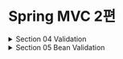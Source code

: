 # Spring MVC 2편

<details>
<summary>Section 04 Validation </summary>
<div markdown="1">

## 검증 요구사항 도착
- 상품 관리 시스템에 새로운 요구사항이 추가되었다.
  - 타입 검증
    - 가격, 수량에 문자가 들어가면 검증 오류 처리
  - 필드 검증
    - 상품명: 필수, 공백 X
    - 가격 1000원 이상, 1백만원 이하
    - 수량 최대 9999
  - 특정 필드의 범위를 넘어서는 검증
    - 가격 * 수량의 합은 10000원 이상
- 지금까지 만든 웹 애플리케이션은 폼 입력시 숫자를 문자로 작성하거나 해서 검증 오류가 발생하면 오류 화면으로 바로 이동한다.
- 이렇게 되면 사용자는 처음부터 해당 폼으로 이동해서 다시 입력을 해야 한다
- 유저 경험이 좋지 않다. 웹 서비스는 의례 폼 입력시 오류가 발생하면 고객이 입력한 데이터를 유지한 상태로 어떤 오류가 발생했는지 친절하게 알려주어야 한다.
- 컨트롤러의 중요한 역할 중 하나는 HTTP 요청이 정상인지 검증하는 것이다!
- 그리고 정상 로직보다 이런 검증 로직을 잘 개발하는 것이 더 어려울 수 있다.

### 참고: 클라이언트 검증, 서버 검증
- 클라이언트 검증은 조작할 수 있음으로 보안에 취약하다.
- 서버만으로 검증하면, 즉각적인 고객 사용성이 부족해진다.
- 둘을 적절히 섞어서 사용하되, 최종적으로 서버 검증은 필수
- API 방식을 사용하면 API 스펙을 잘 정의해서 검증 오류를 API 응답 결과에 잘 남겨주어야 함

## V1 검증 직접 처리
- 고객이 상품 등록 폼에서 상품명을 입력하지 않거나 가격, 수량 등이 너무 작거나 커서 검증 범위를 넘어서면 서버 검증 로직이 실패해야 한다.
- v1에서는 컨트롤러에서의 분기를 통해 직접적으로 검증을 처리한다. 

#### ValidationControllerV1 - addItem()

```java
    @PostMapping("/add")
    public String addItem(@ModelAttribute Item item, RedirectAttributes redirectAttributes, Model model) {

        //검증 오류 결과를 보관
        Map<String, String> errors = new HashMap<>();

        //검증 로직
        if (!StringUtils.hasText(item.getItemName())) {
            errors.put("itemName", "상품 이름은 필수입니다.");
        }
        if (item.getPrice() == null || item.getPrice() < 1000 || item.getPrice() > 1000000) {
            errors.put("price", "가격은 1,000 ~ 1,000,000 까지 허용합니다.");
        }
        if (item.getQuantity() == null || item.getQuantity() >= 9999) {
            errors.put("quantity", "수량은 최대 9,999 까지 허용합니다.");
        }
        //특정 필드가 아닌 복합 룰 검증
        if (item.getPrice() != null && item.getQuantity() != null) {
            int resultPrice = item.getPrice() * item.getQuantity();
            if (resultPrice < 10000) {
                errors.put("globalError", "가격 * 수량의 합은 10,000원 이상이어야 합니다. 현재 값 = " + resultPrice);
            }
        }
        //검증에 실패하면 다시 입력 폼으로
        if (!errors.isEmpty()) {
            log.info("errors = {} ", errors);
            model.addAttribute("errors", errors);
            return "validation/v1/addForm"; //이렇게 넘어가도 유저가 입력한 값이 남아있다. 왜? th:object item에 들어있으니까
        }

        //성공 로직
        Item savedItem = itemRepository.save(item);
        redirectAttributes.addAttribute("itemId", savedItem.getId());
        redirectAttributes.addAttribute("status", true);
        return "redirect:/validation/v1/items/{itemId}";
    }
```
- 해당 코드를 보면 검증시 오류가 발생할 경우 Map에 오류 정보를 담아두는 것을 확인할 수 있다.
- 이때 어떤 필드에서 오류가 발생했는지 구분하기 위해 오류가 발생한 필드명을 key로 이용한다
- 이후 뷰에서 이 데이터를 사용해서 고객에게 친절한 오류메시지를 출력하는 것이다.

#### 검증에 실패하면 다시 입력 폼으로
```java
if (!errors.isEmpty()) {
 model.addAttribute("errors", errors);
 return "validation/v1/addForm";
}
```
- 만약 검증에서 오류 메시지가 하나라도 있으면 오류 메시지를 출력하기 위해 model에 errors를 담고 입력 폼이 있는 뷰 템플릿으로 보낸다.
- 이렇게 해도 유저가 입력한 데이터는 남아있다. 왜!? th:object Item에 담겨있으니까!

### 타임리프 오류 처리 
```html
<!DOCTYPE HTML>
<html xmlns:th="http://www.thymeleaf.org">
<head>
    <meta charset="utf-8">
    <link th:href="@{/css/bootstrap.min.css}"
          href="../css/bootstrap.min.css" rel="stylesheet">
    <style>
 .container {
 max-width: 560px;
 }
 .field-error {
 border-color: #dc3545;
 color: #dc3545;
 }
 </style>
</head>
<body>
<div class="container">
    <div class="py-5 text-center">
        <h2 th:text="#{page.addItem}">상품 등록</h2>
    </div>
    <form action="item.html" th:action th:object="${item}" method="post">
        <div th:if="${errors?.containsKey('globalError')}">
            <p class="field-error" th:text="${errors['globalError']}">전체 오류
                메시지</p>
        </div>
        <div>
            <label for="itemName" th:text="#{label.item.itemName}">상품명</
            label>
            <input type="text" id="itemName" th:field="*{itemName}"
                   th:class="${errors?.containsKey('itemName')} ? 'form-control 
field-error' : 'form-control'"
                   class="form-control" placeholder="이름을 입력하세요">
            <div class="field-error" th:if="${errors?.containsKey('itemName')}"
                 th:text="${errors['itemName']}">
                상품명 오류
            </div>
        </div>
        <div>
            <label for="price" th:text="#{label.item.price}">가격</label>
            <input type="text" id="price" th:field="*{price}"
                   th:class="${errors?.containsKey('price')} ? 'form-control 
field-error' : 'form-control'"
                   class="form-control" placeholder="가격을 입력하세요">
            <div class="field-error" th:if="${errors?.containsKey('price')}"
                 th:text="${errors['price']}">
                가격 오류
            </div>
        </div>
        <div>
            <label for="quantity" th:text="#{label.item.quantity}">수량</label>
            <input type="text" id="quantity" th:field="*{quantity}"
                   th:class="${errors?.containsKey('quantity')} ? 'form-control 
field-error' : 'form-control'"
                   class="form-control" placeholder="수량을 입력하세요">
            <div class="field-error" th:if="${errors?.containsKey('quantity')}"
                 th:text="${errors['quantity']}">
                수량 오류
            </div>
        </div>
        <hr class="my-4">
        <div class="row">
            <div class="col">
                <button class="w-100 btn btn-primary btn-lg" type="submit"
                        th:text="#{button.save}">저장</button>
            </div>
            <div class="col">
                <button class="w-100 btn btn-secondary btn-lg"
                        onclick="location.href='items.html'"
                        th:onclick="|location.href='@{/validation/v1/items}'|"
                        type="button" th:text="#{button.cancel}">취소</button>
            </div>
        </div>
    </form>
</div> <!-- /container -->
</body>
</html>
```
- th:if를 사용하여 조건에 만족할 경우에만 HTML 태그를 보여주는 것을 확인할 수 있다

### 정리
- 만약 검증 오류가 발생하면 입력 폼을 다시 보여준다.
- 검증 오류들을 고객에게 친절하게 안내해서 다시 입력할 수 있게 한다.
- 검증 오류가 발생해도 고객이 입력한 데이터가 유지된다.

### 문제점
- 뷰 템플릿에서 중복 처리가 많다 (뭔가 비슷한 코드의 향연)
- 타입 오류 처리가 안된다.
  - Item의 price, quantity 같은 숫자 필드는 타입이 Integer 임으로 문자 타입으로 설정하는 것이 불가능하다.
  - 숫자 타입에 문자가 들어오면 오류가 발생한다.
  - 그런데 이러한 오류는 스프링 MVC에서 컨트롤러에 진입하기도 전에 예외가 발생하기 때문에 컨트롤러가 호출되지도 않고 400을 띄우게 된다.
- 결국 고객이 입력한 값도 어딘가에 별도로 관리가 되어야 한다.

## V2 Binding Result 
- 지금부터는 스프링이 제공하는 검증 오류 처리 방법을 알아보자
- 핵심은 BindingResult

#### ValidationControllerV2 - addItemV1
```java

    @PostMapping("/add")
    public String addItemV1(@ModelAttribute Item item, BindingResult bindingResult, RedirectAttributes redirectAttributes, Model model) {


        //검증 로직
        if (!StringUtils.hasText(item.getItemName())) {
//            errors.put("itemName", "상품 이름은 필수입니다.");
            bindingResult.addError(new FieldError("item", "itemName", "상품 이름은 필수 입니다"));
        }
        if (item.getPrice() == null || item.getPrice() < 1000 || item.getPrice() > 1000000) {
//            errors.put("price", "가격은 1,000 ~ 1,000,000 까지 허용합니다.");
            bindingResult.addError(new FieldError("item", "price", "가격은 1,000 ~ 1,000,000 까지 허용합니다."));
        }
        if (item.getQuantity() == null || item.getQuantity() >= 9999) {
//            errors.put("quantity", "수량은 최대 9,999 까지 허용합니다.");
            bindingResult.addError(new FieldError("item", "quantity", "수량은 최대 9,999 까지 허용합니다."));
        }
        //특정 필드가 아닌 복합 룰 검증
        if (item.getPrice() != null && item.getQuantity() != null) {
            int resultPrice = item.getPrice() * item.getQuantity();
            if (resultPrice < 10000) {
//                errors.put("globalError", "가격 * 수량의 합은 10,000원 이상이어야 합니다. 현재 값 = " + resultPrice);
                bindingResult.addError(new ObjectError("item", "가격 * 수량의 합은 10,000원 이상이어야 합니다. 현재 값 = " + resultPrice));
            }
        }
        //검증에 실패하면 다시 입력 폼으로
        if (bindingResult.hasErrors()) {
            log.info("errors={}", bindingResult);
            return "validation/v2/addForm";
        }

        //성공 로직
        Item savedItem = itemRepository.save(item);
        redirectAttributes.addAttribute("itemId", savedItem.getId());
        redirectAttributes.addAttribute("status", true);
        return "redirect:/validation/v2/items/{itemId}";
    }

```
- 이전 Map에서 하던 역할을 BindingResult가 하는 것이다.
- 필드에 오류가 있으면 FieldError 객체를 생성해서 bindingResult에 담아두면 된다.
- 이렇게 bindingResult를 채워서 뷰에 넘겨주면 타임리프는 또 최적화된 문법으로 이를 조회하고 조건 렌더링 할 수 있다.

```html
<form action="item.html" th:action th:object="${item}" method="post">
  <div th:if="${#fields.hasGlobalErrors()}">
    <p class="field-error" th:each="err : ${#fields.globalErrors()}"
       th:text="${err}">글로벌 오류 메시지</p>
  </div>
  <div>
    <label for="itemName" th:text="#{label.item.itemName}">상품명</label>
    <input type="text" id="itemName" th:field="*{itemName}"
           th:errorclass="field-error" class="form-control"
           placeholder="이름을 입력하세요">
    <div class="field-error" th:errors="*{itemName}">
      상품명 오류
    </div>
  </div>
  <div>
    <label for="price" th:text="#{label.item.price}">가격</label>
    <input type="text" id="price" th:field="*{price}"
           th:errorclass="field-error" class="form-control"
           placeholder="가격을 입력하세요">
    <div class="field-error" th:errors="*{price}">
      가격 오류
    </div>
  </div>
  <div>
    <label for="quantity" th:text="#{label.item.quantity}">수량</label>
    <input type="text" id="quantity" th:field="*{quantity}"
           th:errorclass="field-error" class="form-control"
           placeholder="수량을 입력하세요">
    <div class="field-error" th:errors="*{quantity}">
      수량 오류
    </div>
  </div>
```
- 타임리프는 스프링의 BindingResult를 활용해서 편리하게 검증 오류를 표현하는 기능을 제공한다.

## BindingResult
- 스프링이 제공하는 검증 오류를 보관하는 객체이다.
- 검증 오류가 발생하면 여기에 보관하면 된다.
- BindingResult가 있으면 @ModelAttribute에 데이터 바인딩 시 오류가 발생해도 컨트롤러가 호출된다! 
- 검증오류를 핸들링하겠다는 의사를 표명하는 것!

## FieldError, ObjectError
- 사용자 입력 오류 메시지가 화면에 남지 않는다.
- 화면에 남도록 수정해보자

```java    
    @PostMapping("/add")
    public String addItemV2(@ModelAttribute Item item, BindingResult bindingResult,
                            RedirectAttributes redirectAttributes) {
        if (!StringUtils.hasText(item.getItemName())) {
            bindingResult.addError(new FieldError("item", "itemName",
                    item.getItemName(), false, null, null, "상품 이름은 필수입니다."));
        }
        if (item.getPrice() == null || item.getPrice() < 1000 || item.getPrice() >
                1000000) {
            bindingResult.addError(new FieldError("item", "price", item.getPrice(),
                    false, null, null, "가격은 1,000 ~ 1,000,000 까지 허용합니다."));
        }
        if (item.getQuantity() == null || item.getQuantity() > 10000) {
            bindingResult.addError(new FieldError("item", "quantity",
                    item.getQuantity(), false, null, null, "수량은 최대 9,999 까지 허용합니다."));
        }
        //특정 필드 예외가 아닌 전체 예외
        if (item.getPrice() != null && item.getQuantity() != null) {
            int resultPrice = item.getPrice() * item.getQuantity();
            if (resultPrice < 10000) {
                bindingResult.addError(new ObjectError("item", null, null, "가격 * 수량의 합은 10,000원 이상이어야 합니다. 현재 값 = " + resultPrice));
            }
        }
        if (bindingResult.hasErrors()) {
            log.info("errors={}", bindingResult);
            return "validation/v2/addForm";
        }
        //성공 로직
        Item savedItem = itemRepository.save(item);
        redirectAttributes.addAttribute("itemId", savedItem.getId());
        redirectAttributes.addAttribute("status", true);
        return "redirect:/validation/v2/items/{itemId}";
    }

```
- FieldError의 생성자를 다르게 바꾸어 rejectedValue의 값을 남기도록 설정했다.
- 사용자의 입력 데이터가 컨트롤러의 @ModelAttribute에 바인딩되는 시점에 오류가 발생하면 모델 객체에 사용자 입력 값을 유지하기 어렵다
- 예를 들어서 가격에 숫자가 아닌 문자가 입력된다면 가격은 Integer 타입임으로 문자를 보관할 수 있는 방법이 없는 것이다.
- 그래서 오류가 발생한 경우 사용자 입력 값을 보관하는 별도의 방법이 필요하다.
- 그리고 이렇게 보관한 사용자 입력 값을 검증 오류 발생시 화면에 다시 출력하는 것이 위의 코드이다.

## 오류 코드와 메시지 처리1
- 오류 메시지를 하드코딩 하지 않고 체계적으로 다루어 보자

#### errors.properties

```properties
required.item.itemName=상품 이름은 필수입니다.
range.item.price=가격은 {0} ~ {1} 까지 허용합니다.
max.item.quantity=수량은 최대 {0} 까지 허용합니다.
totalPriceMin=가격 * 수량의 합은 {0}원 이상이어야 합니다. 현재 값 = {1}
```

#### addItemV3()
```java    
    @PostMapping("/add")
    public String addItemV3(@ModelAttribute Item item, BindingResult bindingResult,
                            RedirectAttributes redirectAttributes) {
        if (!StringUtils.hasText(item.getItemName())) {
            bindingResult.addError(new FieldError("item", "itemName",
                    item.getItemName(), false, new String[]{"required.item.itemName"}, null,
                    null));
        }
        if (item.getPrice() == null || item.getPrice() < 1000 || item.getPrice() >
                1000000) {
            bindingResult.addError(new FieldError("item", "price", item.getPrice(),
                    false, new String[]{"range.item.price"}, new Object[]{1000, 1000000}, null));
        }
        if (item.getQuantity() == null || item.getQuantity() > 10000) {
            bindingResult.addError(new FieldError("item", "quantity",
                    item.getQuantity(), false, new String[]{"max.item.quantity"}, new Object[]
                    {9999}, null));
        }
        //특정 필드 예외가 아닌 전체 예외
        if (item.getPrice() != null && item.getQuantity() != null) {
            int resultPrice = item.getPrice() * item.getQuantity();
            if (resultPrice < 10000) {
                bindingResult.addError(new ObjectError("item", new String[]
                        {"totalPriceMin"}, new Object[]{10000, resultPrice}, null));
            }
        }
        if (bindingResult.hasErrors()) {
            log.info("errors={}", bindingResult);
            return "validation/v2/addForm";
        }
        //성공 로직
        Item savedItem = itemRepository.save(item);
        redirectAttributes.addAttribute("itemId", savedItem.getId());
        redirectAttributes.addAttribute("status", true);
        return "redirect:/validation/v2/items/{itemId}";
    }

```
- codes 인자를 통해 메시지 코드를 지정하고 argument를 전달해 치환할 값이 있으면 치환하도록 했다
- 중앙에서 메시지를 관리하고 코드를 이용하여 오류 메시지의 일관성을 유지하도록 설계한 것이다.

## 오류 코드와 메시지 처리2
- FieldError, ObjectError는 파라미터도 많아서 직접 다루기 너무 번거롭다.
- 좀 더 자동화 할 수 있는 여지가 없을까?
- 컨트롤러에서 BindingResult는 검증해야 할 객체인 target 바로 다음에 온다.
- 따라서 BindingResult는 이미 본인이 검증해야 할 객체인 target을 알고 있는 것이다.
- 미리 알고 있다는 점을 이용해서 코드를 줄여보자!
- BindingResult가 제공하는 rejectValue(), reject()를 사용하면 FieldError, ObjectError를 직접 생성하지 않고 깔끔하게 검증 오류를 다룰 수 있다.

#### ValidationItemControllerV2 - addItemV4() 추가
```java
    @PostMapping("/add")
    public String addItemV4(@ModelAttribute Item item, BindingResult bindingResult, RedirectAttributes redirectAttributes) {
        log.info("objectName={}", bindingResult.getObjectName());
        log.info("target={}", bindingResult.getTarget());
        if (!StringUtils.hasText(item.getItemName())) {
            bindingResult.rejectValue("itemName", "required");
        }
        if (item.getPrice() == null || item.getPrice() < 1000 || item.getPrice() > 1000000) {
            bindingResult.rejectValue("price", "range", new Object[]{1000, 1000000}, null);
        }
        if (item.getQuantity() == null || item.getQuantity() > 10000) {
            bindingResult.rejectValue("quantity", "max", new Object[]{9999}, null);
        }
        //특정 필드 예외가 아닌 전체 예외
        if (item.getPrice() != null && item.getQuantity() != null) {
            int resultPrice = item.getPrice() * item.getQuantity();
            if (resultPrice < 10000) {
                bindingResult.reject("totalPriceMin", new Object[]{10000,
                        resultPrice}, null);
            }
        }
        if (bindingResult.hasErrors()) {
            log.info("errors={}", bindingResult);
            return "validation/v2/addForm";
        }
        //성공 로직
        Item savedItem = itemRepository.save(item);
        redirectAttributes.addAttribute("itemId", savedItem.getId());
        redirectAttributes.addAttribute("status", true);
        return "redirect:/validation/v2/items/{itemId}";
    }
```
- 실행해보니 오류 메시지가 정상 출력된다. 그런데 errors.properties에 있는 코드를 완벽히 직접 입력하지 않았는데 어떻게 출력한 것일까?
- rejectValue의 파라미터로 받는 error코드는 메시지에 등록된 코드가 아니다. (messageResolber를 위한 코드)
- 이는 뒤에서 자세히 알아보자

## 오류 코드와 메시지 처리 3
- 오류 코드를 만들 때 다음과 같이 자세히 만들 수도 있고, 
  - required.item.itemName : 상품 이름은 필수 입니다.
  - range.item.price : 상품의 가격 범위 오류 입니다.
- 또는 다음과 같이 단순하게 만들수도 있다. 
  - required : 필수 값 입니다.
  - range : 범위 오류 입니다.
- 단순하게 만들면 범용성이 좋아서 여러곳에서 사용할 수 있지만, 메시지를 세밀하게 작성하기 어렵다.
- 반대로 너무 자세하게 만들면 범용성이 떨어진다.
- 가장 좋은 방법은 범용성으로 사용하다가 세밀하게 작성해야 하는 경우에는 세밀한 내용이 적용되도록 메시지에 단계를 두는 방법이다.

### 예시
- 예를 들어서 required라는 오류 코드를 사용한다고 가정해보자
- 다음과 같이 required라는 메시지만 있으면 이 메시지를 선택해서 사용하는 것이다.
  - required : 필수 값 입니다.
- 그런데 오류 메시지에 required.item.itemName과 같이 객체명과 필드명을 조합한 세밀한 메시지 코드가 있으면 이 메시지를 높은 우선 순위로 사용하는 것이다.
  - required : 필수 값 입니다.
  - required.item.itemName: 상품 이름은 필수 입니다.
- 물론 이렇게 객체명과 필드명을 조합한 메시지가 있는지 우선 확인하고, 없으면 좀 더 범용적인 메시지를 선택하도록 추가 개발이 필요하다
- 하지만 범용성 있게 잘 개발해두면 메시지의 추가만으로 매우 편리하게 오류 메시지를 관리할 수 있을 것이다.
- 스프링은 MessageCodesResolver라는 것으로 이러한 기능을 지원한다! 


## 오류 코드와 메시지 처리 4
- 우선 테스트 코드로 MessageCodesResolver를 알아보자

```java
package hello.itemservice.validation;
import org.junit.jupiter.api.Test;
import org.springframework.validation.DefaultMessageCodesResolver;
import org.springframework.validation.MessageCodesResolver;
import static org.assertj.core.api.Assertions.assertThat;
public class MessageCodesResolverTest {
  MessageCodesResolver codesResolver = new DefaultMessageCodesResolver();
  @Test
  void messageCodesResolverObject() {
    String[] messageCodes = codesResolver.resolveMessageCodes("required",
            "item");
    assertThat(messageCodes).containsExactly("required.item", "required");
  }
  @Test
  void messageCodesResolverField() {
    String[] messageCodes = codesResolver.resolveMessageCodes("required",
            "item", "itemName", String.class);
    assertThat(messageCodes).containsExactly(
            "required.item.itemName",
            "required.itemName",
            "required.java.lang.String",
            "required"
    );
  }
}
```

### MessageCodesResolver
- 검증 오류 코드로 메시지 코드들을 생성한다.
- MessageCodesResolver는 인터페이스이고 DefaultMessageCodesResolver는 기본 구현체이다.
- DefaultMessageCodesResolver는 기본 메시지 생성 규칙이 있다.
  - 객체 오류
    - code + "." + object name
    - code
    - 예시
      - 오류 코드 : required, object name : item
      - required.item
      - required
  - 필드 오류
    - code + "." + object name + "." + field
    - code + "." + field
    - code + "." + field type
    - code
    - 예시 
      - 오류 코드: typeMismatch, object name "user", field "age", field type: int
      - "typeMismatch.user.age"
      - "typeMismatch.age"
      - "typeMismatch.int"
      - "typeMismatch"

### 동작 방식
- rejectValue(), reject()는 내부에서 MessageCodeResolver를 사용한다.
- 여기에서 메시지 코드들을 생성한다.
- FieldError, ObjectError의 생성자를 보면 오류 코드를 하나가 아니라 여러 오류 코드를 가질 수 있었다.
- MessageCodeResolver를 통해서 생성된 순서대로 오류 코드를 보관하기 위한 것이다.
- 이 부분을 로그를 찍어 확인해보면 코드가 다음과 같이 저장되어 있다
  - codes [range.item.price, range.price, range.java.lang.Integer, range]

#### FieldError rejectValue("itemName", "required")
- 다음 4가지 오류 코드를 자동으로 생성
- required.item.itemName
- required.itemName
- required.java.lang.String
- required
#### ObjectError reject("totalPriceMin")
- 다음 2가지 오류 코드를 자동으로 생성
- totalPriceMin.item
- totalPriceMin

#### 우선순위가 가능한 이유!
- 이렇게 codes를 만들어서 넘기면 우선순위에 맞게 걸리는 값을 꺼내는 것이다.
- 이를 통해서 범용적이면서도 세세한 것이 필요한 부분에는 알맞은 처리를 할 수 있는 메시지 코드 계층화가 이루어진 것이다


## 오류 코드와 메시지 처리 5
- 핵심은 구체적인 것에서 덜 구체적인 것으로!
- MessageCodeResolver는 required.item.itemName 처럼 구체적인 것을 먼저 만들어주고 required 처럼 덜 구체적인 것을 가장 나중에 만든다.
- 이렇게 하면 앞서 말한 것처럼 메시지와 관련된 공통 전략을 편리하게 도입할 수 있다.
- 하지만 왜 이렇게 복잡하게 사용하는가?
- 모든 오류 코드에 대해서 메시지를 각각 다 정의하면 개발자 입장에서 관리하기 너무 힘들다
- 계층화를 시켜 효과적으로 관리하는 것이다.
- 이제 우리 어플리케이션에 이런 오류 코드 전략을 도입해보자
- errors.properties만 수정하면 된다.

## 오류 코드와 메시지 처리
- 검증 오류 코드는 다음과 같이 2가지로 나눌 수 있다.
  - 개발자가 직접 설정한 오류 코드 -> rejectValue를 직접 호출
  - 스프링이 직접 검증 오류에 추가한 경우 (주로 타입 정보가 맞지 않음)
- 지금까지는 컨트롤러가 호출 되고 우리가 검증한 내용에 대해 오류 코드를 생성하고 처리하는 것을 보았다.
- 그런데 binding에 실패해서 스프링이 날려주는 오류 메시지는 어떻게 처리해야 할까?

### 직접 확인해보자
- price 필드에 문자 "A"를 입력해보자
- 로그를 확인해보면 BindingResult에 FieldError가 담겨있고, 다음과 같은 메시지 코드들이 생성되었다.
- codes[typeMismatch.item.price,typeMismatch.price,typeMismatch.java.lang.Integer,typ
  eMismatch]
- 4가지 메시지 코드가 입력되어 있는 것이다.
- 그렇다 스프링은 타입 오류가 발생하면 typeMismatch라는 오류 코드를 사용한다. 
- 이 오류 코드가 MessageCodesResolver를 통하면서 4가지 메시지 코드가 생성된 것이다.

### errors.properties 추가
```properties
#추가
typeMismatch.java.lang.Integer=숫자를 입력해주세요.
typeMismatch=타입 오류입니다.
```
- 이렇게 추가하고 실행하면 오류 메시지를 올바르게 처리하는 것을 확인할 수 있다.
- 메시지 코드 생성 전략은 그냥 만들어진 것이 아니다!
- 조금 뒤에서 Bean Validation을 학습하면 그 진가를 더 확인할 수 있다.

## Validator 분리1
- 목표 : 복잡한 검증 로직을 별도로 분리하자
- 컨트롤러에서 검증 로직이 차지하는 부분은 매우 크다.
- 이런 경우 별도의 클래스로 역할을 분리하는 것이 좋다.
- 그리고 이렇게 분리한 검증 로직을 재사용 할 수도 있다.

#### ItemValidator 생성
```java
package hello.itemservice.web.validation;
import hello.itemservice.domain.item.Item;
import org.springframework.stereotype.Component;
import org.springframework.validation.Errors;
import org.springframework.validation.ValidationUtils;
import org.springframework.validation.Validator;
@Component
public class ItemValidator implements Validator {
  @Override
  public boolean supports(Class<?> clazz) {
    return Item.class.isAssignableFrom(clazz);
  }
  @Override
  public void validate(Object target, Errors errors) {
    Item item = (Item) target;
    ValidationUtils.rejectIfEmptyOrWhitespace(errors, "itemName",
            "required");
    if (item.getPrice() == null || item.getPrice() < 1000 ||
            item.getPrice() > 1000000) {
      errors.rejectValue("price", "range", new Object[]{1000, 1000000},
              null);
    }
    if (item.getQuantity() == null || item.getQuantity() > 10000) {
      errors.rejectValue("quantity", "max", new Object[]{9999}, null);
    }
    //특정 필드 예외가 아닌 전체 예외
    if (item.getPrice() != null && item.getQuantity() != null) {
      int resultPrice = item.getPrice() * item.getQuantity();
      if (resultPrice < 10000) {
        errors.reject("totalPriceMin", new Object[]{10000,
                resultPrice}, null);
      }
    }
  }
}
```
- 스프링은 검증을 체계적으로 제공하기 위해 Validator 인터페이스를 제공한다.
- support() : 해당 검증기를 지원하는 여부 확인
- validate(): 검증 대상 객체와 BindingResult

#### ItemValidator 호출

```java
private final ItemValidator itemValidator;
@PostMapping("/add")
public String addItemV5(@ModelAttribute Item item, BindingResult bindingResult,
        RedirectAttributes redirectAttributes) {
        itemValidator.validate(item, bindingResult);

        if (bindingResult.hasErrors()) {
            log.info("errors={}", bindingResult);
            return "validation/v2/addForm";
        }
        //성공 로직
        Item savedItem = itemRepository.save(item);
        redirectAttributes.addAttribute("itemId", savedItem.getId());
        redirectAttributes.addAttribute("status", true);
        return "redirect:/validation/v2/items/{itemId}";
}
```
- 실행해보면 기존과 완전히 동일하게 동작하는 것을 확인할 수 있다.
- 검증과 관련된 부분이 깔끔하게 분리 되었다. 

## Validator 분리 2
- 스프링이 Validator 인터페이스를 별도로 제공하는 이유는 체계적으로 검증 기능을 도입하기 위해서다.
- 그런데 앞에서는 검증기를 직접 불러서 사용했고, 이렇게 사용해도 문제는 없다.
- 그런데 Validator 인터페이스를 사용해서 검증기를 만들면 스프링의 추가적인 도움을 받을 수 있다.

### WebDataBinder
- WebDataBinder는 스프링의 파라미터 바인딩의 역할을 해주고 검증 기능도 내부에 포함한다.

#### ValidationItemControllerV2 추가
```java
@InitBinder
public void init(WebDataBinder dataBinder) {
        log.info("init binder {}", dataBinder);
        dataBinder.addValidators(itemValidator);
}
```
- 이렇게 WebDataBinder에 검증기를 추가하면 해당 컨트롤러에서는 검증기를 자동으로 적용할 수 있다.
- @InitBinder -> 해당 컨트롤러에만 영향을 준다. 글로벌 설정을 하려면 별도로!

#### addItemV6
```java
@PostMapping("/add")
public String addItemV6(@Validated @ModelAttribute Item item, BindingResult
        bindingResult, RedirectAttributes redirectAttributes) {
        if (bindingResult.hasErrors()) {
            log.info("errors={}", bindingResult);
            return "validation/v2/addForm";
        }
        //성공 로직
        Item savedItem = itemRepository.save(item);
        redirectAttributes.addAttribute("itemId", savedItem.getId());
        redirectAttributes.addAttribute("status", true);
        return "redirect:/validation/v2/items/{itemId}";
}
```
- validator를 직접 호출하는 부분이 사라지고 대신에 검증 대상 앞에 @Validated가 붙었다.

### 동작 방식
- @Validated는 검증기를 실행하라는 애노테이션이다.
- 이 애노테이션이 붙으면 앞서 WebDataBinder에 등록한 검증기를 찾아서 실행한다.
- 그런데 여러 검증기를 등록한다면 그 중에 어떤 검증기가 실행되어야 할 지 구분이 필요하다.
- 이 때 supports()가 사용된다.
- 여기서는 supports(Item.class)가 호출되고, 결과가 true임으로 ItemValidator의 validate()가 호출된다!

</div>
</details>


<details>
<summary>Section 05 Bean Validation </summary>
<div markdown="1">

## Bean Validation - 소개
- 검증 기능을 지금처럼 매번 코드로 작성하는 것은 상당히 번거롭다.
- 특히 특정 필드에 대한 검증 로직은 대부분 빈 값인지 아닌지, 특정 크기를 넘는지 아닌지와 같이 매우 일반적인 로직이다.
- Bean Validation은 검증 로직을 편리하게 적용할 수 있도록 도와준다.

```java
public class Item {
 private Long id;
 @NotBlank
 private String itemName;
 @NotNull
 @Range(min = 1000, max = 1000000)
 private Integer price;
 @NotNull
 @Max(9999)
 private Integer quantity;
 //...
}
```

## Bean Validation - 시작
- Bean Validation 기능을 어떻게 사용하는지 코드로 알아보자
- 먼저 스프링과 통합하지 않고 순수한 Bean Validaiton 사용법 부터 테스트 코드로 알아보자
#### Item에 BeanValidation 애노테이션 적용
```java
package hello.itemservice.domain.item;
import lombok.Data;
import org.hibernate.validator.constraints.Range;
import javax.validation.constraints.Max;
import javax.validation.constraints.NotBlank;
import javax.validation.constraints.NotNull;
@Data
public class Item {
  private Long id;
  @NotBlank
  private String itemName;
  @NotNull
  @Range(min = 1000, max = 1000000)
  private Integer price;
  @NotNull
  @Max(9999)
  private Integer quantity;
  public Item() {
  }
  public Item(String itemName, Integer price, Integer quantity) {
    this.itemName = itemName;
    this.price = price;
    this.quantity = quantity;
  }
}
```

#### 테스트 코드
```java
public class BeanValidationTest {
  @Test
  void beanValidation() {
    ValidatorFactory factory = Validation.buildDefaultValidatorFactory();
    Validator validator = factory.getValidator();
    Item item = new Item();
    item.setItemName(" "); //공백
    item.setPrice(0);
    item.setQuantity(10000);
    Set<ConstraintViolation<Item>> violations = validator.validate(item);
    for (ConstraintViolation<Item> violation : violations) {
      System.out.println("violation=" + violation);
      System.out.println("violation.message=" + violation.getMessage());
    }
  }
}
```
- 검증기를 명시적으로 생성하고 ConstraintViolation 출력 결과를 보면 다양한 정보를 확인할 수 있다.
- 스프링은 여기서 더 나아가서 이미 개발자를 위해 빈 검증기를 통합해두었는데 이제 그 사용법을 알아보자

## Bean Validation - 스프링 적용
- 기존에 등록한 ItemValidator를 제거해두고 BeanValidation을 사용해보자
- 정상 동작하는 것을 확인할  수 있다.
- 스프링 MVC는 어떻게 Bean Validator를 사용하는가?
- 스프링 부트에 spring-boot-starter-validation 라이브러리를 넣으면 자동으로 Bean Validator를 인지하고 스프링에 통합한다
- 스프링 부트는 자동으로 글로벌 Validator로 등록한다.
- 이 Validator는 @NotNull같은 애노테이션을 보고 검증을 수행한다.
- 이렇게 글로벌 Validator가 적용되어 있기 때문에 애노테이션만 적용하면 되는 것이다.
- 검증 오류가 발생하면 FieldError, ObjectError를 생성해서 BindinResult에 담아준다.

## Bean Validator 검증 순서
-  @ModelAttribute 각각의 필드에 타입 변환 시도
  - 성공하면 다음으로
  - 실패하면 typeMismatch 로 FieldError 추가
- Validator 적용
  - 바인딩에 성공한 필드만 Bean Validation이 적용된다.
  - 생각해보면 당연! 
  - 1000~10000사이여야 되는 건 바인딩이 올바르게 된 후에 검증할 수 있다.

## Bean Validation - 에러 코드 핸들링
- Bean Validation이 기본으로 제공하는 오류 메시지를 좀 더 자세히 변경하고 싶으면 어떻게 해야 할끼?
- 어떤 ErrorCode가 resolve되는지 확인하고 errors.properties에 추가하면 된다.
- 예시를 보자
- NotBlank라는 오류 코드를 기반으로 MessageCodeResolver가 만들어낸 메시지 코드들을 살펴보자
  - @NotBlank
  - NotBlank.item.itemName
  - NotBlank.itemName
  - NotBlank.java.lang.String
  - NotBlank
- 여기에 맞게 메시지를 등록하면 메시지가 잘 처리될 것이다.
- 또 메시지처리는 messageSource말고 다른 곳에서 할 수도 있다. 
- BeanValidation이 메시지를 찾는 순서를 알면 어떤 곳에 메시지를 등록하는지 알 수 있다
- BeanValidation이 메시지를 찾는 순서는 다음과 같다
  - 생성된 메시지 코드 순서대로 messageSource에서 메시지 찾기
  - 애노테이션의 message 속성 사용 (@NotBlank(message = "공백! {0}"))
  - 라이브러리가 제공하는 기본 값 사용
- 즉 메시지 코드를 통해 메시지를 찾는 것이 먼저 일어나고 없으면 애노테이션 순서로 감을 기억하자

## Bean Validation - 오브젝트 오류
- Bean Validation에서 특정 필드가 아닌 오브젝트 관련 오류는 어떻게 처리할 수 있을까?
- 잘 사용하지는 않지만 다음과 같이 @ScriptAssert()를 사용할 수 있다.

```java
@Data
@ScriptAssert(lang = "javascript", script = "_this.price * _this.quantity >= 10000")
public class Item {
 //...
}
```
- 실행해보면 오브젝트 오류를 잘 잡아내는 것을 확인할 수 있다.
- 메시지 코드도 다음과 같이 생성된다.
  - ScriptAssert.item
  - ScriptAssert
- 그런데 실제 사용해보면 제약이 많고 제공하는 기능보다 복잡함이 크다.
- 그리고 실무에서는 검증 기능이 해당 객체의 범위를 넘어서는 경우들도 종종 등장하는데 그런 경우 대응이 어렵다.
- 결론은 오브젝트 오류의 경우 @ScriptAssert를 사용하는 것보다 다음과 같이 오브젝트 오류 관련 부분만 직접 자바 코드로 작성하는 것을 권장한다.
```java    
    @PostMapping("/add")
    public String addItem(@Validated @ModelAttribute Item item, BindingResult bindingResult, RedirectAttributes redirectAttributes) {
        //특정 필드 예외가 아닌 전체 예외
        if (item.getPrice() != null && item.getQuantity() != null) {
            int resultPrice = item.getPrice() * item.getQuantity();
            if (resultPrice < 10000) {
                bindingResult.reject("totalPriceMin", new Object[]{10000, resultPrice}, null);
            }
        }
        if (bindingResult.hasErrors()) {
            log.info("errors={}", bindingResult);
            return "validation/v3/addForm";
        }
        //성공 로직
        Item savedItem = itemRepository.save(item);
        redirectAttributes.addAttribute("itemId", savedItem.getId());
        redirectAttributes.addAttribute("status", true);
        return "redirect:/validation/v3/items/{itemId}";
    }
```






</div>
</details>